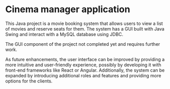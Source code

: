 # Cinema manager application

This Java project is a movie booking system that allows users to view a list of movies and reserve seats for them. The system has a GUI built with Java Swing and interact with a MySQL database using JDBC.

The GUI component of the project not completed yet and requires further work.

As future enhancements, the user interface can be improved by providing a more intuitive and user-friendly experience, possibly by developing it with front-end frameworks like React or Angular. Additionally, the system can be expanded by introducing additional roles and features and providing more options for the clients.
